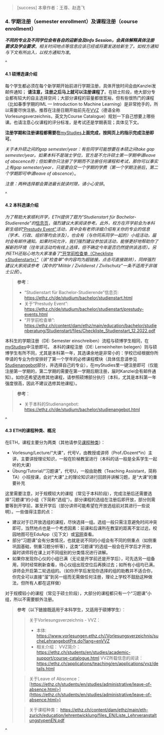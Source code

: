 > [success] 本章作者：王尊、赵逸飞

### **4. 学期注册（semester enrollment）及课程注册（course enrollment**）&#x20;

***不同的专业及不同学位会有各自的迎新会及Info Session，会具体解释具体注册要求及学业要求***，*相关时间地点等信息应该已经或将要发送给新生了。如校方通知与下文有所出入，以校方通知为准*。

^

#### **4.1 硕博选课介绍**

每个学生都必须在每个新学期开始前进行学期注册，具体开放时间会由Kanzlei发邮件通知；
**请注意，注册之后马上就可以注册课程了**。在硕士阶段，绝大部分专业都有较大的自主选择空间；大部分课程的容量都很宽裕，但有些很热门的课程（比如春季学期的IML — Introduction to Machine Learning）是非常抢手的，所以需要尽快注册。推荐在注册日期开始前先在[VVZ](https://www.vorlesungen.ethz.ch//Vorlesungsverzeichnis/sucheLehrangebotPre.do?lang=enVVZ)（德语全称Vorlesungsverzeichnis，英文为Course Catalogue）规划一下自己想要上哪些课。也请注意心仪课程的评分标准，是考试还是学期表现；具体见下文。

**注册学期和注册课程都需要在**[myStudies](https://www.lehrbetrieb.ethz.ch/myStudies/login.view)**上面完成，按网页上的指示完成注册即可**。

*关于本升硕之间的gap semester/year：有些同学可能想要在本硕之间take gap semester/year。如果本科不是瑞士学位，官方是不允许硕士第一学期申请leave of abscence的；但如果你只注册了学期而不注册任何课程和考试，那你可以事实上有gap semester/year，只是要白交一个学期的学费（第一个学期注册后*，*第二个学期即可申请leave of abscence*）。

*注意：两种选择都会算进最长就读时限，请小心安排*。

^

#### **4.2 本科选课介绍**

*为了帮助大家顺利开学，ETH提供了题为“Studienstart für Bachelor-Studierende”的*[信息页](https://ethz.ch/de/studium/bachelor/studienstart.html)，*强烈建议大家阅读参考。此外，校方在开学前会为本科新生组织*[“Prestudy Event”](https://ethz.ch/de/studium/bachelor/studienstart/prestudy-events.html)*活动，其中会有老师详细介绍有关你的专业的信息（学术、行政、组织等均会涉及），也会有（与你同系同学一起的）小组活动，届时会有邮件通知。如果时间允许，我们强烈建议参加该活动，能够更好地帮助你了解新的环境（往年该活动均有线上选择，但不确定今年是否仍然提供该选项）。另外ETH还贴心地为大家准备了*[“开学前检查单（Checkliste «Studienstart»）”](https://ethz.ch/content/dam/ethz/main/education/bachelor/studienberatung/Studienstart/files/Checkliste_Studienstart_12.2022.pdf)（*该“检查单”中内容均为超链接，点击可直接跳转），同样强烈建议大家阅读参考（其中的“Militär / Zivildienst / Zivilschutz”一条不适用于非瑞士公民*）。

> **参考**：
>
> * “Studienstart für Bachelor-Studierende”信息页: <https://ethz.ch/de/studium/bachelor/studienstart.html>
> * 关于“Prestudy Event”:
>   <https://ethz.ch/de/studium/bachelor/studienstart/prestudy-events.html>
> * “开学前检查单”: <https://ethz.ch/content/dam/ethz/main/education/bachelor/studienberatung/Studienstart/files/Checkliste_Studienstart_12.2022.pdf>

本科生的学期注册（DE: Semester einschreiben）流程与硕博学生相同，在[myStudies](https://www.lehrbetrieb.ethz.ch/myStudies/login.view)中注册即可。
本科的课程注册（DE: Lerneinheiten belegen）则与硕博学生有所不同，尤其是本科第一年，其选课余地是非常小的：学校已经根据你所申请的专业为你安排好了第一个学年的必修课程模块（具体信息请参见[Studienangebot](https://ethz.ch/de/studium/bachelor/studienangebot.html)部分，并选择自己的专业），在myStudies里一键注册即可（仅能注册第一学期的，第二学期的需要在第一学期后期注册，届时Kanzlei会有邮件通知）。如你还希望选修其他课程，请参照硕博部分执行（本科，尤其是本科第一年强度很高，因此不建议选修其他课程）。

> **参考**：
>
> * 关于本科的Studienangebot:
>   <https://ethz.ch/de/studium/bachelor/studienangebot.html>

^

#### **4.3 ETH的课程种类、概况**

在ETH，课程主要分为两类（其他请参见[课程种类](https://ethz.ch/content/dam/ethz/main/eth-zurich/education/lehrentwicklung/files_EN/Liste_LehrveranstaltungstypenEN.pdf)）：

* Vorlesung/Lecture/“大课”，代号V，由教授或讲师（Prof./Dozent\*in）主讲，主要讲授理论知识，一般在阶梯教室进行（本科的话一般是全系学生一起听的大课）
* Übung/Tutorial/“习题课”，代号U，一般由助教（Teaching Assistant，简称TA）小班授课，会对“大课”上的理论知识进行回顾并讲解习题，是“大课”的重要补充

这里需要注意，对于规模较大的课程（常见于本科阶段），完成注册后还需要选择“习题课”的小组（下简称“选组”）。部分课程的选组在注册后即开放，部分则需要等到开学前，甚至开学后（部分讲师可能希望在开放选组前对其进行一些说明）。一些值得注意的点：

* 建议对于已开放选组的课程，尽快选择一组。选组一般只需注意避免时间冲突即可，当然地点也是一个考虑因素：前课和后课所在教室的距离不宜过远，校园地图可在EduApp（见下文）或[官网](https://ethz.ch/de/campus/erreichen.html)查看。
* 部分“习题课”会有分类情况，也就是说不同的小组会有不同的侧重点（如侧重巩固基础，侧重习题分析等），这类“习题课”的选组一般会在开学后才开放，届时讲师将在课上对不同组别的分类情况进行讲解。
* 如果你发现你心仪的小组已满（无论是开学前还是开学后），可先选另一组备用，同时经常刷新查看，待心仪组出现空位后再换过去；如所有小组均已满，讲师会开启第二轮选组的。（如你开学后发现你选择的组的助教并不适合你，你完全可以直接“溜”到另一组而无需做任何注册，理论上学校不鼓励这种做法，但所有人都在这样做）

对于规模较小的课程（常见于硕士阶段），大部分的课程都只有一个“习题课”小组，所以不需要额外注册。

> **参考（以下链接既适用于本科学生，又适用于硕博学生**）：
>
> > 关于Vorlesungsverzeichnis - VVZ：
> >
> > * 本体: <https://www.vorlesungen.ethz.ch//Vorlesungsverzeichnis/sucheLehrangebotPre.do?lang=enVVZ>
> > * 相关介绍：
> >   VVZ简介：
> >   <https://ethz.ch/students/en/studies/academic-support/course-catalogue.html>
> >   VVZ所载信息的阅读：<https://ethz.ch/applications/teaching/en/applications/vvz/details.html>
>
> > 关于Leave of Abscence：
> > [https://ethz.ch/students/en/studies/administrative/leave-of-absence.html>](https://ethz.ch/students/en/studies/administrative/leave-of-absence.html>)
>
> > 关于课程种类：
> > <https://ethz.ch/content/dam/ethz/main/eth-zurich/education/lehrentwicklung/files_EN/Liste_LehrveranstaltungstypenEN.pdf>

^
